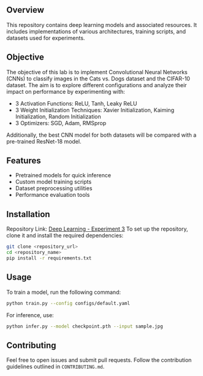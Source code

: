 ## Overview
This repository contains deep learning models and associated resources. It includes implementations of various architectures, training scripts, and datasets used for experiments.

## Objective
The objective of this lab is to implement Convolutional Neural Networks (CNNs) to classify images in the Cats vs. Dogs dataset and the CIFAR-10 dataset. The aim is to explore different configurations and analyze their impact on performance by experimenting with:
- 3 Activation Functions: ReLU, Tanh, Leaky ReLU
- 3 Weight Initialization Techniques: Xavier Initialization, Kaiming Initialization, Random Initialization
- 3 Optimizers: SGD, Adam, RMSprop

Additionally, the best CNN model for both datasets will be compared with a pre-trained ResNet-18 model.

## Features
- Pretrained models for quick inference
- Custom model training scripts
- Dataset preprocessing utilities
- Performance evaluation tools

## Installation
Repository Link: [Deep Learning - Experiment 3](https://github.com/AyushChaudhary2003/Deep-Learning/tree/main/Experiment3)
To set up the repository, clone it and install the required dependencies:
```bash
git clone <repository_url>
cd <repository_name>
pip install -r requirements.txt
```

## Usage
To train a model, run the following command:
```bash
python train.py --config configs/default.yaml
```
For inference, use:
```bash
python infer.py --model checkpoint.pth --input sample.jpg
```

## Contributing
Feel free to open issues and submit pull requests. Follow the contribution guidelines outlined in `CONTRIBUTING.md`.

